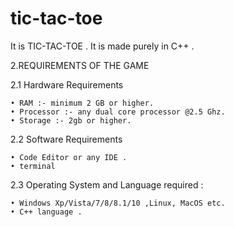 # tic-tac-toe
It is TIC-TAC-TOE . It is made purely in C++ .

2.REQUIREMENTS OF THE GAME

2.1 Hardware Requirements

      
    • RAM :- minimum 2 GB or higher.
    • Processor :- any dual core processor @2.5 Ghz.
    • Storage :- 2gb or higher.

2.2 Software Requirements

    • Code Editor or any IDE .
    • terminal
      

2.3 Operating System and Language required :

    • Windows Xp/Vista/7/8/8.1/10 ,Linux, MacOS etc.
    • C++ language .
